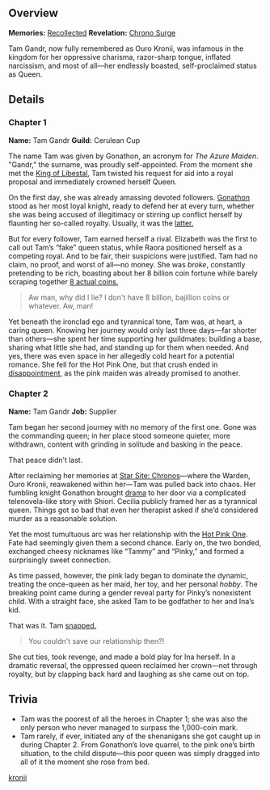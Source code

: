 <!-- title: Tam Gandr -->
<!-- quote: It is simply too early for this. -->
<!-- chapters: -1 -->
<!-- images: (Tam's Chapter 1 Profile), (Tam's Chapter 2 Profile #1), (Tam's Chapter 2 Profile #2), (Tam using her Revelation), (Tam in the "Monster" MV), (Recollection - Ouro Kronii), (Tam in Chapter 2's Ending) -->
<!-- model: false -->

## Overview

**Memories:** [Recollected](https://youtu.be/aSFZwinYaaU)
**Revelation:** [Chrono Surge](#entry:chrono-surge-entry)

Tam Gandr, now fully remembered as Ouro Kronii, was infamous in the kingdom for her oppressive charisma, razor-sharp tongue, inflated narcissism, and most of all—her endlessly boasted, self-proclaimed status as Queen.

## Details

### Chapter 1

**Name:** Tam Gandr
**Guild:** Cerulean Cup

The name Tam was given by Gonathon, an acronym for _The Azure Maiden_. "Gandr," the surname, was proudly self-appointed. From the moment she met the [King of Libestal](#entry:outsider-entry), Tam twisted his request for aid into a royal proposal and immediately crowned herself Queen.

On the first day, she was already amassing devoted followers. [Gonathon](#entry:gigi-entry) stood as her most loyal knight, ready to defend her at every turn, whether she was being accused of illegitimacy or stirring up conflict herself by flaunting her so-called royalty. Usually, it was the [latter.](https://www.youtube.com/live/zgioohaY0m4?feature=shared&t=9013)

But for every follower, Tam earned herself a rival. Elizabeth was the first to call out Tam’s “fake” queen status, while Raora positioned herself as a competing royal. And to be fair, their suspicions were justified. Tam had no claim, no proof, and worst of all—no money. She was _broke_, constantly pretending to be rich, boasting about her 8 billion coin fortune while barely scraping together [8 actual coins.](https://www.youtube.com/live/JcRcTRedS_8?feature=shared&t=4242)

> Aw man, why did I lie? I don't have 8 billion, bajillion coins or whatever. Aw, man!

Yet beneath the ironclad ego and tyrannical tone, Tam was, at heart, a caring queen. Knowing her journey would only last three days—far shorter than others—she spent her time supporting her guildmates: building a base, sharing what little she had, and standing up for them when needed. And yes, there was even space in her allegedly cold heart for a potential romance. She fell for the Hot Pink One, but that crush ended in [disappointment,](https://www.youtube.com/live/fIGfh8GmKY8?feature=shared&t=8234) as the pink maiden was already promised to another.

### Chapter 2

**Name:** Tam Gandr
**Job:** Supplier

Tam began her second journey with no memory of the first one. Gone was the commanding queen; in her place stood someone quieter, more withdrawn, content with grinding in solitude and basking in the peace.

That peace didn’t last.

After reclaiming her memories at [Star Site: Chronos](#entry:star-site-chronos-entry)—where the Warden, Ouro Kronii, reawakened within her—Tam was pulled back into chaos. Her fumbling knight Gonathon brought [drama](https://www.youtube.com/live/YVyeKQ-6Ka8?si=vXgt9AUn-I4rIQ5o&t=11385) to her door via a complicated telenovela-like story with Shiori. Cecilia publicly framed her as a tyrannical queen. Things got so bad that even her therapist asked if she’d considered murder as a reasonable solution.

Yet the most tumultuous arc was her relationship with the [Hot Pink One](#entry:irys-entry). Fate had seemingly given them a second chance. Early on, the two bonded, exchanged cheesy nicknames like “Tammy” and “Pinky,” and formed a surprisingly sweet connection.

As time passed, however, the pink lady began to dominate the dynamic, treating the once-queen as her maid, her toy, and her personal _hobby_. The breaking point came during a gender reveal party for Pinky’s nonexistent child. With a straight face, she asked Tam to be godfather to her and Ina’s kid.

That was it. Tam [snapped.](#entry:hot-pink-one-collapse-entry)

> You couldn't save our relationship then?!

She cut ties, took revenge, and made a bold play for Ina herself. In a dramatic reversal, the oppressed queen reclaimed her crown—not through royalty, but by clapping back hard and laughing as she came out on top.

## Trivia

- Tam was the poorest of all the heroes in Chapter 1; she was also the only person who never managed to surpass the 1,000-coin mark.
- Tam rarely, if ever, initiated any of the shenanigans she got caught up in during Chapter 2. From Gonathon’s love quarrel, to the pink one’s birth situation, to the child dispute—this poor queen was simply dragged into all of it the moment she rose from bed.

[kronii](#easter:easter-kronii)
